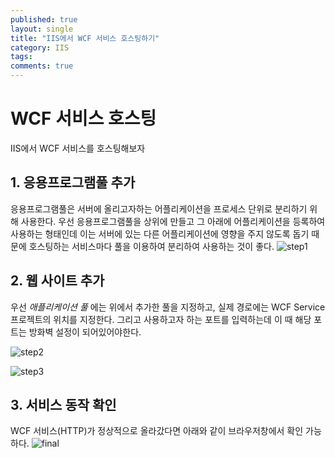 ```yaml
---
published: true
layout: single
title: "IIS에서 WCF 서비스 호스팅하기"
category: IIS
tags:
comments: true
---
```


# WCF 서비스 호스팅
IIS에서 WCF 서비스를 호스팅해보자

## 1. 응용프로그램풀 추가
응용프로그램풀은 서버에 올리고자하는 어플리케이션을 프로세스 단위로 분리하기 위해 사용한다. 우선 응용프로그램풀을 상위에 만들고 그 아래에 어플리케이션을 등록하여 사용하는 형태인데 이는 서버에 있는 다른 어플리케이션에 영향을 주지 않도록 돕기 때문에 호스팅하는 서비스마다 풀을 이용하여 분리하여 사용하는 것이 좋다.
![step1](https://helloHaneul.github.io/image/wcfoniis/step1.png)

## 2. 웹 사이트 추가
우선 _애플리케이션 풀_ 에는 위에서 추가한 풀을 지정하고, 실제 경로에는 WCF Service 프로젝트의 위치를 지정한다. 그리고 사용하고자 하는 포트를 입력하는데 이 때 해당 포트는 방화벽 설정이 되어있어야한다.

![step2](https://helloHaneul.github.io/image/wcfoniis/step2.png)

![step3](https://helloHaneul.github.io/image/wcfoniis/step3.png)

## 3. 서비스 동작 확인
WCF 서비스(HTTP)가 정상적으로 올라갔다면 아래와 같이 브라우저창에서 확인 가능하다.
![final](https://helloHaneul.github.io/image/wcfoniis/final.png)
